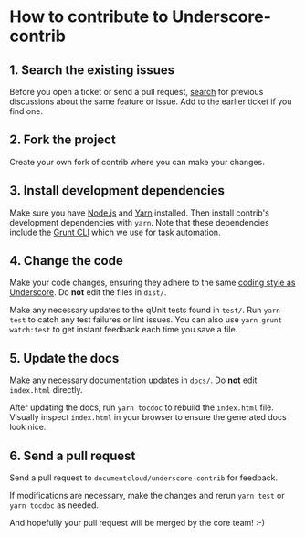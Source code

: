 # How to contribute to Underscore-contrib

## 1. Search the existing issues

Before you open a ticket or send a pull request, [search](https://github.com/documentcloud/underscore-contrib/issues) for previous discussions about the same feature or issue. Add to the earlier ticket if you find one.

## 2. Fork the project

Create your own fork of contrib where you can make your changes.

## 3. Install development dependencies

Make sure you have [Node.js][node] and [Yarn][yarn] installed. Then install contrib's development dependencies with `yarn`. Note that these dependencies include the [Grunt CLI][cli] which we use for task automation.

## 4. Change the code

Make your code changes, ensuring they adhere to the same [coding style as Underscore][style]. Do **not** edit the files in `dist/`.

Make any necessary updates to the qUnit tests found in `test/`. Run `yarn test` to catch any test failures or lint issues. You can also use `yarn grunt watch:test` to get instant feedback each time you save a file.

## 5. Update the docs

Make any necessary documentation updates in `docs/`. Do **not** edit `index.html` directly.

After updating the docs, run `yarn tocdoc` to rebuild the `index.html` file. Visually inspect `index.html` in your browser to ensure the generated docs look nice.

## 6. Send a pull request

Send a pull request to `documentcloud/underscore-contrib` for feedback.

If modifications are necessary, make the changes and rerun `yarn test` or `yarn tocdoc` as needed.

And hopefully your pull request will be merged by the core team! :-)

[style]:https://github.com/documentcloud/underscore/blob/master/underscore.js
[node]:http://nodejs.org/
[yarn]:https://classic.yarnpkg.com/
[cli]:http://gruntjs.com/getting-started#installing-the-cli
